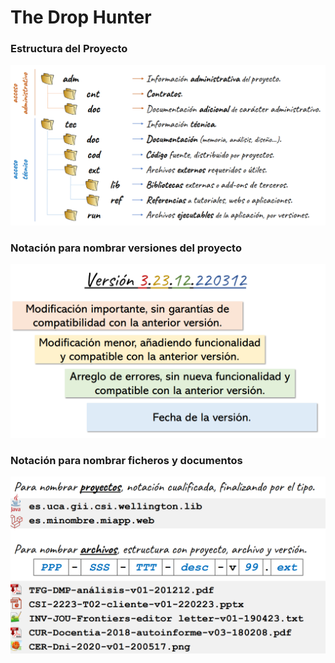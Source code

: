 # The Drop Hunter

### Estructura del Proyecto

![](adm\doc\img\tdh_documentacion_directorios_jerarquia.png)

### Notación para nombrar versiones del proyecto

![](adm\doc\img\tdh_documentacion_versionesproyecto_notacion.png)

### Notación para nombrar ficheros y documentos

![](adm\doc\img\tdh_documentacion_documentos_notacioncualificada.png)